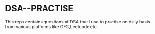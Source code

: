 # DSA--PRACTISE
This repo contains questions of DSA that I use to practise on daily basis from various platforms like GFG,Leetcode etc
